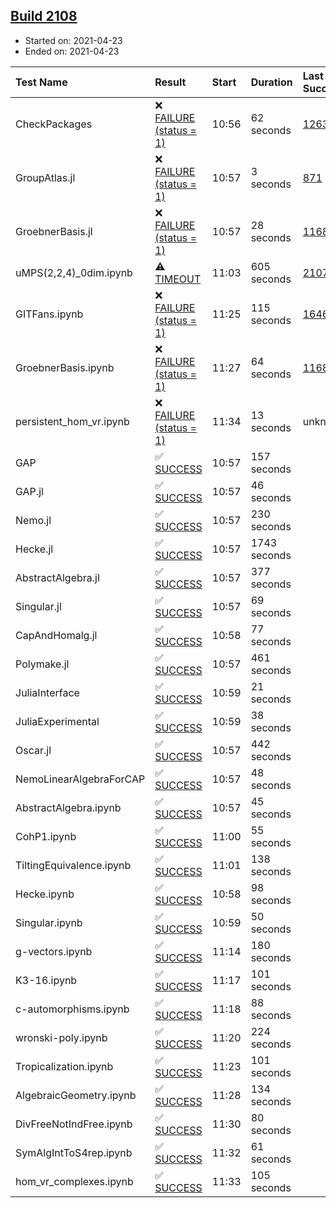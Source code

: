## [Build 2108](https://oscarci.mathematik.uni-kl.de/job/oscar-stable/2108/)

* Started on: 2021-04-23
* Ended on: 2021-04-23

| Test Name    | Result | Start | Duration | Last Success | First Failure |
|:-------------|:-------|:------|:---------|:-------------|:--------------|
| CheckPackages | ❌ [FAILURE (status = 1)](https://oscarci.mathematik.uni-kl.de/job/oscar-stable/2108/artifact/logs/build-2108/CheckPackages.log) | 10:56 | 62 seconds | [1263](https://oscarci.mathematik.uni-kl.de/job/oscar-stable/1263/) | [1264](https://oscarci.mathematik.uni-kl.de/job/oscar-stable/1264/) |
| GroupAtlas.jl | ❌ [FAILURE (status = 1)](https://oscarci.mathematik.uni-kl.de/job/oscar-stable/2108/artifact/logs/build-2108/GroupAtlas.jl.log) | 10:57 | 3 seconds | [871](https://oscarci.mathematik.uni-kl.de/job/oscar-stable/871/) | [872](https://oscarci.mathematik.uni-kl.de/job/oscar-stable/872/) |
| GroebnerBasis.jl | ❌ [FAILURE (status = 1)](https://oscarci.mathematik.uni-kl.de/job/oscar-stable/2108/artifact/logs/build-2108/GroebnerBasis.jl.log) | 10:57 | 28 seconds | [1168](https://oscarci.mathematik.uni-kl.de/job/oscar-stable/1168/) | [1169](https://oscarci.mathematik.uni-kl.de/job/oscar-stable/1169/) |
| uMPS(2,2,4)_0dim.ipynb | ⚠ [TIMEOUT](https://oscarci.mathematik.uni-kl.de/job/oscar-stable/2108/artifact/logs/build-2108/uMPS-2-2-4-_0dim.ipynb.log) | 11:03 | 605 seconds | [2107](https://oscarci.mathematik.uni-kl.de/job/oscar-stable/2107/) | [2108](https://oscarci.mathematik.uni-kl.de/job/oscar-stable/2108/) |
| GITFans.ipynb | ❌ [FAILURE (status = 1)](https://oscarci.mathematik.uni-kl.de/job/oscar-stable/2108/artifact/logs/build-2108/GITFans.ipynb.log) | 11:25 | 115 seconds | [1646](https://oscarci.mathematik.uni-kl.de/job/oscar-stable/1646/) | [1647](https://oscarci.mathematik.uni-kl.de/job/oscar-stable/1647/) |
| GroebnerBasis.ipynb | ❌ [FAILURE (status = 1)](https://oscarci.mathematik.uni-kl.de/job/oscar-stable/2108/artifact/logs/build-2108/GroebnerBasis.ipynb.log) | 11:27 | 64 seconds | [1168](https://oscarci.mathematik.uni-kl.de/job/oscar-stable/1168/) | [1169](https://oscarci.mathematik.uni-kl.de/job/oscar-stable/1169/) |
| persistent_hom_vr.ipynb | ❌ [FAILURE (status = 1)](https://oscarci.mathematik.uni-kl.de/job/oscar-stable/2108/artifact/logs/build-2108/persistent_hom_vr.ipynb.log) | 11:34 | 13 seconds | unknown | unknown |
| GAP | ✅ [SUCCESS](https://oscarci.mathematik.uni-kl.de/job/oscar-stable/2108/artifact/logs/build-2108/GAP.log) | 10:57 | 157 seconds |  |  |
| GAP.jl | ✅ [SUCCESS](https://oscarci.mathematik.uni-kl.de/job/oscar-stable/2108/artifact/logs/build-2108/GAP.jl.log) | 10:57 | 46 seconds |  |  |
| Nemo.jl | ✅ [SUCCESS](https://oscarci.mathematik.uni-kl.de/job/oscar-stable/2108/artifact/logs/build-2108/Nemo.jl.log) | 10:57 | 230 seconds |  |  |
| Hecke.jl | ✅ [SUCCESS](https://oscarci.mathematik.uni-kl.de/job/oscar-stable/2108/artifact/logs/build-2108/Hecke.jl.log) | 10:57 | 1743 seconds |  |  |
| AbstractAlgebra.jl | ✅ [SUCCESS](https://oscarci.mathematik.uni-kl.de/job/oscar-stable/2108/artifact/logs/build-2108/AbstractAlgebra.jl.log) | 10:57 | 377 seconds |  |  |
| Singular.jl | ✅ [SUCCESS](https://oscarci.mathematik.uni-kl.de/job/oscar-stable/2108/artifact/logs/build-2108/Singular.jl.log) | 10:57 | 69 seconds |  |  |
| CapAndHomalg.jl | ✅ [SUCCESS](https://oscarci.mathematik.uni-kl.de/job/oscar-stable/2108/artifact/logs/build-2108/CapAndHomalg.jl.log) | 10:58 | 77 seconds |  |  |
| Polymake.jl | ✅ [SUCCESS](https://oscarci.mathematik.uni-kl.de/job/oscar-stable/2108/artifact/logs/build-2108/Polymake.jl.log) | 10:57 | 461 seconds |  |  |
| JuliaInterface | ✅ [SUCCESS](https://oscarci.mathematik.uni-kl.de/job/oscar-stable/2108/artifact/logs/build-2108/JuliaInterface.log) | 10:59 | 21 seconds |  |  |
| JuliaExperimental | ✅ [SUCCESS](https://oscarci.mathematik.uni-kl.de/job/oscar-stable/2108/artifact/logs/build-2108/JuliaExperimental.log) | 10:59 | 38 seconds |  |  |
| Oscar.jl | ✅ [SUCCESS](https://oscarci.mathematik.uni-kl.de/job/oscar-stable/2108/artifact/logs/build-2108/Oscar.jl.log) | 10:57 | 442 seconds |  |  |
| NemoLinearAlgebraForCAP | ✅ [SUCCESS](https://oscarci.mathematik.uni-kl.de/job/oscar-stable/2108/artifact/logs/build-2108/NemoLinearAlgebraForCAP.log) | 10:57 | 48 seconds |  |  |
| AbstractAlgebra.ipynb | ✅ [SUCCESS](https://oscarci.mathematik.uni-kl.de/job/oscar-stable/2108/artifact/logs/build-2108/AbstractAlgebra.ipynb.log) | 10:57 | 45 seconds |  |  |
| CohP1.ipynb | ✅ [SUCCESS](https://oscarci.mathematik.uni-kl.de/job/oscar-stable/2108/artifact/logs/build-2108/CohP1.ipynb.log) | 11:00 | 55 seconds |  |  |
| TiltingEquivalence.ipynb | ✅ [SUCCESS](https://oscarci.mathematik.uni-kl.de/job/oscar-stable/2108/artifact/logs/build-2108/TiltingEquivalence.ipynb.log) | 11:01 | 138 seconds |  |  |
| Hecke.ipynb | ✅ [SUCCESS](https://oscarci.mathematik.uni-kl.de/job/oscar-stable/2108/artifact/logs/build-2108/Hecke.ipynb.log) | 10:58 | 98 seconds |  |  |
| Singular.ipynb | ✅ [SUCCESS](https://oscarci.mathematik.uni-kl.de/job/oscar-stable/2108/artifact/logs/build-2108/Singular.ipynb.log) | 10:59 | 50 seconds |  |  |
| g-vectors.ipynb | ✅ [SUCCESS](https://oscarci.mathematik.uni-kl.de/job/oscar-stable/2108/artifact/logs/build-2108/g-vectors.ipynb.log) | 11:14 | 180 seconds |  |  |
| K3-16.ipynb | ✅ [SUCCESS](https://oscarci.mathematik.uni-kl.de/job/oscar-stable/2108/artifact/logs/build-2108/K3-16.ipynb.log) | 11:17 | 101 seconds |  |  |
| c-automorphisms.ipynb | ✅ [SUCCESS](https://oscarci.mathematik.uni-kl.de/job/oscar-stable/2108/artifact/logs/build-2108/c-automorphisms.ipynb.log) | 11:18 | 88 seconds |  |  |
| wronski-poly.ipynb | ✅ [SUCCESS](https://oscarci.mathematik.uni-kl.de/job/oscar-stable/2108/artifact/logs/build-2108/wronski-poly.ipynb.log) | 11:20 | 224 seconds |  |  |
| Tropicalization.ipynb | ✅ [SUCCESS](https://oscarci.mathematik.uni-kl.de/job/oscar-stable/2108/artifact/logs/build-2108/Tropicalization.ipynb.log) | 11:23 | 101 seconds |  |  |
| AlgebraicGeometry.ipynb | ✅ [SUCCESS](https://oscarci.mathematik.uni-kl.de/job/oscar-stable/2108/artifact/logs/build-2108/AlgebraicGeometry.ipynb.log) | 11:28 | 134 seconds |  |  |
| DivFreeNotIndFree.ipynb | ✅ [SUCCESS](https://oscarci.mathematik.uni-kl.de/job/oscar-stable/2108/artifact/logs/build-2108/DivFreeNotIndFree.ipynb.log) | 11:30 | 80 seconds |  |  |
| SymAlgIntToS4rep.ipynb | ✅ [SUCCESS](https://oscarci.mathematik.uni-kl.de/job/oscar-stable/2108/artifact/logs/build-2108/SymAlgIntToS4rep.ipynb.log) | 11:32 | 61 seconds |  |  |
| hom_vr_complexes.ipynb | ✅ [SUCCESS](https://oscarci.mathematik.uni-kl.de/job/oscar-stable/2108/artifact/logs/build-2108/hom_vr_complexes.ipynb.log) | 11:33 | 105 seconds |  |  |
